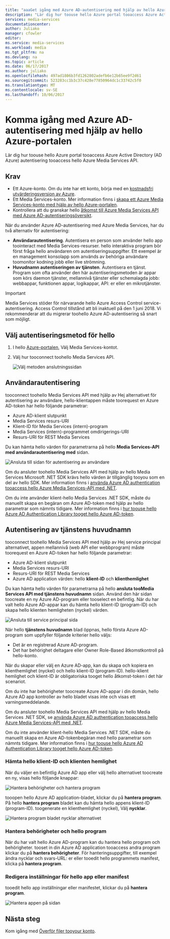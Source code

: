 ```yaml
---
title: "aaaGet igång med Azure AD-autentisering med hjälp av hello Azure-portalen | Microsoft Docs"
description: "Lär dig hur toouse hello Azure portal tooaccess Azure Active Directory (AD Azure) autentisering tooconsume hello Azure Media Services API."
services: media-services
documentationcenter: 
author: Juliako
manager: cfowler
editor: 
ms.service: media-services
ms.workload: media
ms.tgt_pltfrm: na
ms.devlang: na
ms.topic: article
ms.date: 06/17/2017
ms.author: juliako
ms.openlocfilehash: 497ad1806b3fd1262802adefb6e12b65ee9f2d61
ms.sourcegitcommit: 523283cc1b3c37c428e77850964dc1c33742c5f0
ms.translationtype: MT
ms.contentlocale: sv-SE
ms.lasthandoff: 10/06/2017
---
```

# <a name="get-started-with-azure-ad-authentication-by-using-hello-azure-portal"></a>Komma igång med Azure AD-autentisering med hjälp av hello Azure-portalen

Lär dig hur toouse hello Azure portal tooaccess Azure Active Directory (AD Azure) autentisering tooaccess hello Azure Media Services API.

## <a name="prerequisites"></a>Krav

- Ett Azure-konto. Om du inte har ett konto, börja med en [kostnadsfri utvärderingsversion av Azure](https://azure.microsoft.com/pricing/free-trial/). 
- Ett Media Services-konto. Mer information finns i [skapa ett Azure Media Services-konto med hjälp av hello Azure-portalen](media-services-portal-create-account.md).
- Kontrollera att du granskar hello [åtkomst till Azure Media Services API med Azure AD-autentiseringsöversikt](media-services-use-aad-auth-to-access-ams-api.md). 

När du använder Azure AD-autentisering med Azure Media Services, har du två alternativ för autentisering:

- **Användarautentisering**. Autentisera en person som använder hello app toointeract med Media Services-resurser. hello interaktiva program bör först fråga hello användaren om autentiseringsuppgifter. Ett exempel är en management konsolapp som används av behöriga användare toomonitor kodning jobb eller live strömning. 
- **Huvudnamn autentiseringen av tjänsten**. Autentisera en tjänst. Program som ofta använder den här autentiseringsmetoden är appar som körs daemon tjänster, mellannivå tjänster eller schemalagda jobb: webbappar, funktionen appar, logikappar, API: er eller en mikrotjänster.

> [!IMPORTANT]
> Media Services stöder för närvarande hello Azure Access Control service-autentisering. Access Control tillstånd att bli inaktuell på den 1 juni 2018. Vi rekommenderar att du migrerar toohello Azure AD-autentisering så snart som möjligt.

## <a name="select-hello-authentication-method"></a>Välj autentiseringsmetod för hello

1. I hello [Azure-portalen](https://portal.azure.com/), Välj Media Services-kontot.
2. Välj hur tooconnect toohello Media Services API.

    ![Välj metoden anslutningssidan](./media/media-services-portal-get-started-with-aad/media-services-portal-get-started01.png)

## <a name="user-authentication"></a>Användarautentisering

tooconnect toohello Media Services API med hjälp av Hej alternativet för autentisering av användare, hello-klientappen måste toorequest en Azure AD-token har hello följande parametrar:  

* Azure AD-klient slutpunkt
* Media Services resurs-URI
* Klient-ID för Media Services (intern)-program 
* Media Services (intern)-programmet omdirigerings-URI 
* Resurs-URI för REST Media Services

Du kan hämta hello värden för parametrarna på hello **Media Services-API med användarautentisering med** sidan. 

![Ansluta till sidan för autentisering av användare](./media/media-services-portal-get-started-with-aad/media-services-portal-get-started02.png)

Om du ansluter toohello Media Services API med hjälp av hello Media Services Microsoft .NET SDK krävs hello värden är tillgänglig tooyou som en del av hello SDK. Mer information finns i [använda Azure AD authentication tooaccess hello Azure Media Services-API med .NET](media-services-dotnet-get-started-with-aad.md).

Om du inte använder klient-hello Media Services .NET SDK, måste du manuellt skapa en begäran om Azure AD-token med hjälp av hello parametrar som nämnts tidigare. Mer information finns i [hur toouse hello Azure AD Authentication Library tooget hello Azure AD-token](../active-directory/develop/active-directory-authentication-libraries.md).

## <a name="service-principal-authentication"></a>Autentisering av tjänstens huvudnamn

tooconnect toohello Media Services API med hjälp av Hej service principal alternativet, appen mellannivå (web API eller webbprogram) måste toorequest en Azure AD-token har hello följande parametrar:  

* Azure AD-klient slutpunkt
* Media Services resurs-URI 
* Resurs-URI för REST Media Services
* Azure AD application värden: hello **klient-ID** och **klienthemlighet**

Du kan hämta hello värden för parametrarna på hello **ansluta tooMedia Services API med tjänstens huvudnamn** sidan. Använd den här sidan toocreate en ny Azure AD-program eller tooselect en befintlig. När du har valt hello Azure AD-appar kan du hämta hello klient-ID (program-ID) och skapa hello klienten hemligheten (nyckel) värden. 

![Ansluta till service principal sida](./media/media-services-portal-get-started-with-aad/media-services-portal-get-started04.png)

När hello **tjänstens huvudnamn** blad öppnas, hello första Azure AD-program som uppfyller följande kriterier hello väljs:

- Det är en registrerad Azure AD-program.
- Det har behörighet deltagare eller Owner Role-Based åtkomstkontroll på hello-konto.

När du skapar eller välj en Azure AD-app, kan du skapa och kopiera en klienthemlighet (nyckel) och hello klient-ID (program-ID). hello-klient hemlighet och klient-ID är obligatoriska tooget hello åtkomst-token i det här scenariot.

Om du inte har behörigheter toocreate Azure AD-appar i din domän, hello Azure AD app kontroller av hello bladet visas inte och visas ett varningsmeddelande.

Om du ansluter toohello Media Services API med hjälp av hello Media Services .NET SDK, se [använda Azure AD authentication tooaccess hello Azure Media Services-API med .NET](media-services-dotnet-get-started-with-aad.md).

Om du inte använder klient-hello Media Services .NET SDK, måste du manuellt skapa en Azure AD-tokenbegäran med hello parametrar som nämnts tidigare. Mer information finns i [hur toouse hello Azure AD Authentication Library tooget hello Azure AD-token](../active-directory/develop/active-directory-authentication-libraries.md).

### <a name="get-hello-client-id-and-client-secret"></a>Hämta hello klient-ID och klienten hemlighet

När du väljer en befintlig Azure AD app eller välj hello alternativet toocreate en ny, visas hello följande knappar:

![Hantera behörigheter och hantera program](./media/media-services-portal-get-started-with-aad/media-services-portal-manage.png)

tooopen hello Azure AD application-bladet, klickar du på **hantera program**. På hello **hantera program** bladet kan du hämta hello appens klient-ID (program-ID). toogenerate en klienthemlighet (nyckel), Välj **nycklar**.

![Hantera program bladet nycklar alternativet](./media/media-services-portal-get-started-with-aad/media-services-portal-get-started06.png) 

### <a name="manage-permissions-and-hello-application"></a>Hantera behörigheter och hello program

När du har valt hello Azure AD-program kan du hantera hello program och behörigheter. tooset in din Azure AD application tooaccess andra program klickar du på **hantera behörigheter**. För hanteringsuppgifter, till exempel ändra nycklar och svars-URL: er eller tooedit hello programmets manifest, klicka på **hantera program**.

### <a name="edit-hello-apps-settings-or-manifest"></a>Redigera inställningar för hello app eller manifest

tooedit hello app inställningar eller manifestet, klickar du på **hantera program**.

![Hantera appen på sidan](./media/media-services-portal-get-started-with-aad/media-services-portal-get-started05.png)

## <a name="next-steps"></a>Nästa steg

Kom igång med [Överför filer tooyour konto](media-services-portal-upload-files.md).
